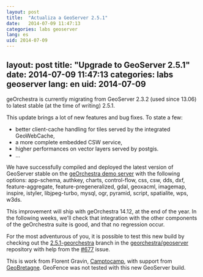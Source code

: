 ```yaml
---
layout: post
title:  "Actualiza a GeoServer 2.5.1"
date:   2014-07-09 11:47:13
categories: labs geoserver
lang: es
uid: 2014-07-09
---
```


layout: post
title:  "Upgrade to GeoServer 2.5.1"
date:   2014-07-09 11:47:13
categories: labs geoserver
lang: en
uid: 2014-07-09
---

geOrchestra is currently migrating from GeoServer 2.3.2 (used since 13.06) to latest stable (at the time of writing) 2.5.1.

<!--more-->

This update brings a lot of new features and bug fixes.
To state a few:

 * better client-cache handling for tiles served by the integrated GeoWebCache,
 * a more complete embedded CSW service,
 * higher performances on vector layers served by postgis.
 * ...

We have successfully compiled and deployed the latest version of GeoServer stable on the [geOrchestra demo server](http://sdi.georchestra.org/geoserver/web/) with the following options: app-schema, authkey, charts, control-flow, css, csw, dds, dxf, feature-aggregate, feature-pregeneralized, gdal, geoxacml, imagemap, inspire, istyler, libjpeg-turbo, mysql, ogr, pyramid, script, spatialite, wps, w3ds.

This improvement will ship with geOrchestra 14.12, at the end of the year.
In the following weeks, we'll check that integration with the other components of the geOrchestra suite is good, and that no regression occur.

For the most adventurous of you, it is possible to test this new build by checking out the [2.5.1-georchestra](https://github.com/georchestra/geoserver/tree/2.5.1-georchestra) branch in the [georchestra/geoserver](https://github.com/georchestra/geoserver/) repository with help from the [#677](https://github.com/georchestra/georchestra/issues/677) issue.  

This is work from Florent Gravin, [Camptocamp](http://www.camptocamp.com/geospatial/), with support from [GeoBretagne](http://cms.geobretagne.fr/). GeoFence was not tested with this new GeoServer build.
<!--more-->

